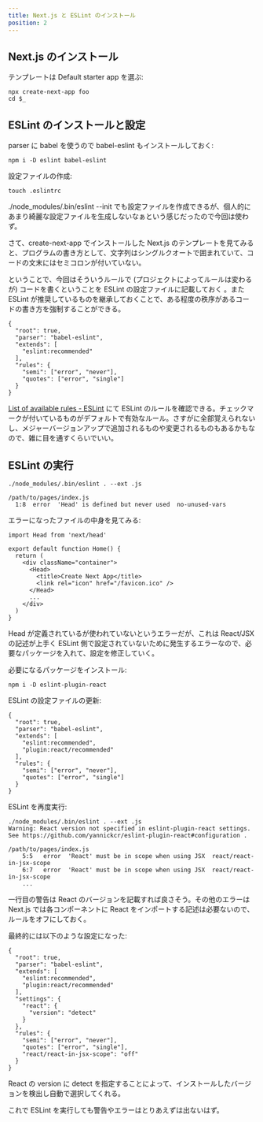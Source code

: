 ```yaml
---
title: Next.js と ESLint のインストール
position: 2
---
```


## Next.js のインストール

テンプレートは Default starter app を選ぶ:

```
npx create-next-app foo
cd $_
```

## ESLint のインストールと設定

parser に babel を使うので babel-eslint もインストールしておく:

```
npm i -D eslint babel-eslint
```

設定ファイルの作成:

```
touch .eslintrc
```

./node_modules/.bin/eslint --init でも設定ファイルを作成できるが、個人的にあまり綺麗な設定ファイルを生成しないなぁという感じだったので今回は使わず。

さて、create-next-app でインストールした Next.js のテンプレートを見てみると、プログラムの書き方として、文字列はシングルクオートで囲まれていて、コードの文末にはセミコロンが付いていない。

ということで、今回はそういうルールで (プロジェクトによってルールは変わるが) コードを書くということを ESLint の設定ファイルに記載しておく 。また ESLint が推奨しているものを継承しておくことで、ある程度の秩序があるコードの書き方を強制することができる。

```json[.eslintrc]
{
  "root": true,
  "parser": "babel-eslint",
  "extends": [
    "eslint:recommended"
  ],
  "rules": {
    "semi": ["error", "never"],
    "quotes": ["error", "single"]
  }
}
```

[List of available rules - ESLint](https://eslint.org/docs/rules/) にて ESLint のルールを確認できる。チェックマークが付いているものがデフォルトで有効なルール。さすがに全部覚えられないし、メジャーバージョンアップで追加されるものや変更されるものもあるかもなので、雑に目を通すくらいでいい。

## ESLint の実行

```
./node_modules/.bin/eslint . --ext .js

/path/to/pages/index.js
  1:8  error  'Head' is defined but never used  no-unused-vars
```

エラーになったファイルの中身を見てみる:

```jsx[pages/index.js]
import Head from 'next/head'

export default function Home() {
  return (
    <div className="container">
      <Head>
        <title>Create Next App</title>
        <link rel="icon" href="/favicon.ico" />
      </Head>
      ...
    </div>
  )
}
```

Head が定義されているが使われていないというエラーだが、これは React/JSX の記述が上手く ESLint 側で設定されていないために発生するエラーなので、必要なパッケージを入れて、設定を修正していく。

必要になるパッケージをインストール:

```
npm i -D eslint-plugin-react
```

ESLint の設定ファイルの更新:

```json[.eslintrc]
{
  "root": true,
  "parser": "babel-eslint",
  "extends": [
    "eslint:recommended",
    "plugin:react/recommended"
  ],
  "rules": {
    "semi": ["error", "never"],
    "quotes": ["error", "single"]
  }
}
```

ESLint を再度実行:

```
./node_modules/.bin/eslint . --ext .js
Warning: React version not specified in eslint-plugin-react settings. See https://github.com/yannickcr/eslint-plugin-react#configuration .

/path/to/pages/index.js
    5:5   error  'React' must be in scope when using JSX  react/react-in-jsx-scope
    6:7   error  'React' must be in scope when using JSX  react/react-in-jsx-scope
    ...
```

一行目の警告は React のバージョンを記載すれば良さそう。その他のエラーは Next.js では各コンポーネントに React をインポートする記述は必要ないので、ルールをオフにしておく。

最終的には以下のような設定になった:

```json[.eslintrc]
{
  "root": true,
  "parser": "babel-eslint",
  "extends": [
    "eslint:recommended",
    "plugin:react/recommended"
  ],
  "settings": {
    "react": {
      "version": "detect"
    }
  },
  "rules": {
    "semi": ["error", "never"],
    "quotes": ["error", "single"],
    "react/react-in-jsx-scope": "off"
  }
}
```
React の version に detect を指定することによって、インストールしたバージョンを検出し自動で選択してくれる。

これで ESLint を実行しても警告やエラーはとりあえずは出ないはず。